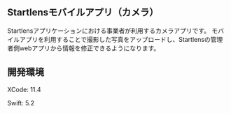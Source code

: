 ## Startlensモバイルアプリ（カメラ）

Startlensアプリケーションにおける事業者が利用するカメラアプリです。
モバイルアプリを利用することで撮影した写真をアップロードし、Startlensの管理者側webアプリから情報を修正できるようになります。

## 開発環境

XCode:  11.4

Swift:   5.2
